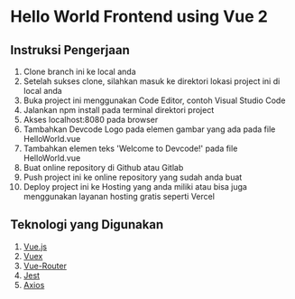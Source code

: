 # Hello World Frontend using Vue 2

## Instruksi Pengerjaan

1. Clone branch ini ke local anda
2. Setelah sukses clone, silahkan masuk ke direktori lokasi project ini di local anda
3. Buka project ini menggunakan Code Editor, contoh Visual Studio Code
4. Jalankan npm install pada terminal direktori project
5. Akses localhost:8080 pada browser
6. Tambahkan Devcode Logo pada elemen gambar yang ada pada file HelloWorld.vue
7. Tambahkan elemen teks 'Welcome to Devcode!' pada file HelloWorld.vue
8. Buat online repository di Github atau Gitlab
9. Push project ini ke online repository yang sudah anda buat
10. Deploy project ini ke Hosting yang anda miliki atau bisa juga menggunakan layanan hosting gratis seperti Vercel

## Teknologi yang Digunakan

1. [Vue.js](https://v2.vuejs.org/v2/guide/)
2. [Vuex](https://v3.vuex.vuejs.org/)
3. [Vue-Router](https://v3.router.vuejs.org/guide/#html)
4. [Jest](https://v1.test-utils.vuejs.org/guides/#getting-started)
5. [Axios](https://axios-http.com/docs/intro)
